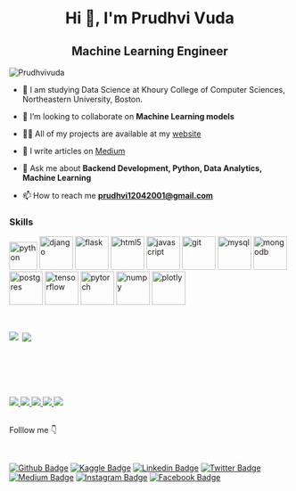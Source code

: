 <h1 align="center">Hi 👋, I'm Prudhvi Vuda</h1>
<h2 align="center">Machine Learning Engineer</h2>

<p align="left"> <img src="https://komarev.com/ghpvc/?username=Prudhvivuda" alt="Prudhvivuda" /> </p>

- 🔭 I am studying Data Science at Khoury College of Computer Sciences, Northeastern University, Boston.

- 👯 I’m looking to collaborate on **Machine Learning models**

- 👨‍💻 All of my projects are available at my [website](https://prudhvivuda.netlify.app)

- 📝 I write articles on [Medium](https://medium.com/@prudhvi12042001)

- 💬 Ask me about **Backend Development, Python, Data Analytics, Machine Learning**

- 📫 How to reach me **prudhvi12042001@gmail.com**


### Skills
<!-- BLOG-POST-LIST:START -->
<!-- BLOG-POST-LIST:END -->

<p align="left">
   <img src="https://www.vectorlogo.zone/logos/python/python-official.svg" alt="python" height="50"/> 
   <img src="https://www.vectorlogo.zone/logos/djangoproject/djangoproject-ar21.svg" alt="django" height="60"/> 
   <img src="https://www.vectorlogo.zone/logos/pocoo_flask/pocoo_flask-official.svg" alt="flask" height="60"/> 
   <img src="https://www.vectorlogo.zone/logos/w3_html5/w3_html5-ar21.svg" alt="html5" height="60"/> 
   <img src="https://www.vectorlogo.zone/logos/javascript/javascript-horizontal.svg" alt="javascript" height="60"/> 
   <img src="https://www.vectorlogo.zone/logos/git-scm/git-scm-ar21.svg" alt="git" height="60"/> 
   <img src="https://www.vectorlogo.zone/logos/mysql/mysql-official.svg" alt="mysql" height="60"/> 
   <img src="https://www.vectorlogo.zone/logos/mongodb/mongodb-ar21.svg" alt="mongodb" height="60"/> 
   <img src="https://www.vectorlogo.zone/logos/postgresql/postgresql-horizontal.svg" alt="postgres" height="60"/> 
   <img src="https://www.vectorlogo.zone/logos/tensorflow/tensorflow-ar21.svg" alt="tensorflow" height="60"/> 
   <img src="https://www.vectorlogo.zone/logos/pytorch/pytorch-ar21.svg" alt="pytorch" height="60"/> 
   <img src="https://www.vectorlogo.zone/logos/numpy/numpy-ar21.svg" alt="numpy" height="60"/> 
   <img src="https://www.vectorlogo.zone/logos/plotly/plotly-ar21.svg" alt="plotly" height="60"/> 
</p>


<br>

<p><img align="left" src="https://github-readme-stats.vercel.app/api/top-langs/?username=Prudhvivuda&theme=dark&hide_langs_below=1" /></p>
<p>&nbsp;<img align="center" src="https://github-readme-stats.vercel.app/api?username=Prudhvivuda&&show_icons=true&title_color=ffffff&icon_color=bb2acf&text_color=daf7dc&bg_color=151515" /></p>

<div> 
   <br><br><br><br><br>
   <a href=https://www.redhat.com/en>
      <img src=https://img.shields.io/badge/Data_Scientist-Red_Hat-brightgreen>
   </a>
   <a href=https://www.brightmoney.co/>
      <img src=https://img.shields.io/badge/Software_Development_Engineer-Bright_Money-brightgreen>
   </a>
   <a href=https://www.gsyay.com>
      <img src=https://img.shields.io/badge/Mentor-YAY!-brightgreen>
   </a>
   <a href=https://www.linkedin.com/company/technocolabs>
      <img src=https://img.shields.io/badge/Data_Science_Intern-Technocolabs-brightgreen>
   </a>
   <a href=https://www.skyfilabs.com>
      <img src=https://img.shields.io/badge/Student_Leader-Skyfi_Labs-brightgreen>
   </a>
</div>

<div>
<br><p>Folllow me 👇</p><br>
</div>

[![Github Badge](https://img.shields.io/badge/Follow-blue?style=social&logo=Github&link=https://github.com/Prudhvivuda)](https://github.com/Prudhvivuda)
[![Kaggle Badge](https://img.shields.io/badge/-Prudhvi%20Vuda-blue?style=social&logo=Kaggle&link=https://kaggle.com/prudhvivuda)](https://kaggle.com/prudhvivuda)
[![Linkedin Badge](https://img.shields.io/badge/-Prudhvi%20Vuda-blue?style=social&logo=Linkedin&logoColor=blue&link=https://www.linkedin.com/in/prudhvivuda/)](https://www.linkedin.com/in/prudhvivuda/)
[![Twitter Badge](http://img.shields.io/badge/-@VudaPrudhvi-1ca0f1?style=social&logo=twitter&logoColor=blue&link=https://twitter.com/VudaPrudhvi)](https://twitter.com/VudaPrudhvi)
[![Medium Badge](https://img.shields.io/badge/@PrudhviVuda-blue?style=social&logo=Medium&link=https://medium.com/@prudhvi12042001)](https://medium.com/@prudhvi12042001) 
[![Instagram Badge](https://img.shields.io/badge/-Prudhvi%20vuda-blue?style=social&logo=Instagram&link=https://www.instagram.com/prudhvivuda)](https://www.instagram.com/prudhvivuda)
[![Facebook Badge](https://img.shields.io/badge/-Prudhvi%20Vuda-blue?style=social&logo=Facebook&link=https://m.facebook.com/profile.php?id=100009614312031)](https://m.facebook.com/profile.php?id=100009614312031)

